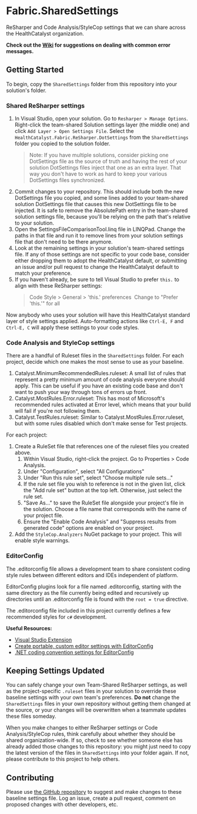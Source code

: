# Fabric.SharedSettings

ReSharper and Code Analysis/StyleCop settings that we can share across the HealthCatalyst organization.

**Check out the [Wiki](https://github.com/HealthCatalyst/Fabric.SharedSettings/wiki) for suggestions on dealing with common error messages.**

## Getting Started ##

To begin, copy the `SharedSettings` folder from this repository into your solution's folder.

### Shared ReSharper settings ###

1. In Visual Studio, open your solution. Go to `Resharper > Manage Options`. Right-click the team-shared Solution settings layer (the middle one) and click `Add Layer > Open Settings File`. Select the `HealthCatalyst.Fabric.ReSharper.DotSettings` from the `SharedSettings` folder you copied to the solution folder. 
    > Note: If you have multiple solutions, consider picking one DotSettings file as the source of truth and having the rest of your solution DotSettings files inject that one as an extra layer. That way you don't have to work as hard to keep your various DotSettings files synchronized.
2. Commit changes to your repository. This should include both the new DotSettings file you copied, and some lines added to your team-shared solution DotSettings file that causes this new DotSettings file to be injected. It is safe to remove the AbsolutePath entry in the team-shared solution settings file, because you'll be relying on the path that's relative to your solution.
3. Open the SettingsFileComparisonTool.linq file in LINQPad. Change the paths in that file and run it to remove lines from your solution settings file that don't need to be there anymore.
4. Look at the remaining settings in your solution's team-shared settings file. If any of those settings are not specific to your code base, consider either dropping them to adopt the HealthCatalyst default, or submitting an issue and/or pull request to change the HealthCatalyst default to match your preference.
5. If you haven't already, be sure to tell Visual Studio to prefer `this.` to align with these ReSharper settings:
    > Code Style > General > 'this.' preferences 
    > Change to "Prefer 'this.'" for all   

Now anybody who uses your solution will have this HealthCatalyst standard layer of style settings applied. Auto-formatting actions like `Ctrl-E, F` and `Ctrl-E, C` will apply these settings to your code styles.

### Code Analysis and StyleCop settings ###

There are a handful of Ruleset files in the `SharedSettings` folder. For each project, decide which one makes the most sense to use as your baseline.
   1. Catalyst.MinimumRecommendedRules.ruleset: A small list of rules that represent a pretty minimum amount of code analysis everyone should apply. This can be useful if you have an existing code base and don't want to push your way through tons of errors up front.
   2. Catalyst.MostRules.Error.ruleset: This has most of Microsoft's recommended rules activated at Error level, which means that your build will fail if you're not following them.
   3. Catalyst.TestRules.ruleset: Similar to Catalyst.MostRules.Error.ruleset, but with some rules disabled which don't make sense for Test projects.

For each project:
1. Create a RuleSet file that references one of the ruleset files you created above.
   1. Within Visual Studio, right-click the project. Go to Properties > Code Analysis. 
   2. Under "Configuration", select "All Configurations"
   3. Under "Run this rule set", select "Choose multiple rule sets..." 
   4. If the rule set file you wish to reference is not in the given list, click the "Add rule set" button at the top left. Otherwise, just select the rule set.
   5. "Save As..." to save the RuleSet file alongside your project's file in the solution. Choose a file name that corresponds with the name of your project file.
   6. Ensure the "Enable Code Analysis" and "Suppress results from generated code" options are enabled on your project.
2. Add the `StyleCop.Analyzers` NuGet package to your project. This will enable style warnings.

### EditorConfig

The .editorconfig file allows a development team to share consistent coding style rules between different editors and IDEs independent of platform.

EditorConfig plugins look for a file named .editorconfig, starting with the same directory as the file currently being edited and recursively up directories until an .editorconfig file is found with the `root = true` directive.

The .editorconfig file included in this project currently defines a few recommended styles for `c#` development.  

**Useful Resources:**

* [Visual Studio Extension](https://marketplace.visualstudio.com/items?itemName=MadsKristensen.EditorConfig)
* [Create portable, custom editor settings with EditorConfig](https://docs.microsoft.com/en-us/visualstudio/ide/create-portable-custom-editor-options)
* [.NET coding convention settings for EditorConfig](https://docs.microsoft.com/en-us/visualstudio/ide/editorconfig-code-style-settings-reference)

## Keeping Settings Updated ##

You can safely change your own Team-Shared ReSharper settings, as well as the project-specific `.ruleset` files in your solution to override these baseline settings with your own team's preferences. **Do not** change the `SharedSettings` files in your own repository without getting them changed at the source, or your changes will be overwritten when a teammate updates these files someday.

When you make changes to either ReSharper settings or Code Analysis/StyleCop rules, think carefully about whether they should be shared organization-wide. If so, check to see whether someone else has already added those changes to this repository: you might just need to copy the latest version of the files in `SharedSettings` into your folder again. If not, please contribute to this project to help others.

## Contributing ##

Please use [the GitHub repository](https://github.com/HealthCatalyst/Fabric.ReSharper) to suggest and make changes to these baseline settings file. Log an issue, create a pull request, comment on proposed changes with other developers, etc.
